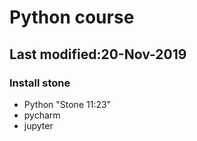 # Python course
## Last modified:20-Nov-2019

### Install stone

* Python "Stone 11:23"
* pycharm
* jupyter